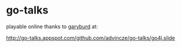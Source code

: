 go-talks
========


playable online thanks to [garyburd](https://github.com/garyburd) at:

http://go-talks.appspot.com/github.com/advincze/go-talks/go4j.slide